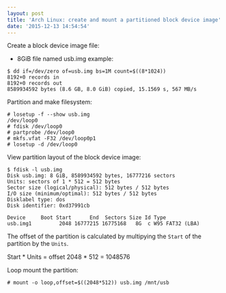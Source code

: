```yaml
---
layout: post
title: 'Arch Linux: create and mount a partitioned block device image'
date: '2015-12-13 14:54:54'
---
```


Create a block device image file:

 + 8GiB file named usb.img example:

```
$ dd if=/dev/zero of=usb.img bs=1M count=$((8*1024))
8192+0 records in
8192+0 records out
8589934592 bytes (8.6 GB, 8.0 GiB) copied, 15.1569 s, 567 MB/s
```

Partition and make filesystem:

```
# losetup -f --show usb.img
/dev/loop0
# fdisk /dev/loop0
# partprobe /dev/loop0
# mkfs.vfat -F32 /dev/loop0p1
# losetup -d /dev/loop0
```
View partition layout of the block device image:

```
$ fdisk -l usb.img
Disk usb.img: 8 GiB, 8589934592 bytes, 16777216 sectors
Units: sectors of 1 * 512 = 512 bytes
Sector size (logical/physical): 512 bytes / 512 bytes
I/O size (minimum/optimal): 512 bytes / 512 bytes
Disklabel type: dos
Disk identifier: 0xd37991cb

Device     Boot Start      End  Sectors Size Id Type
usb.img1         2048 16777215 16775168   8G  c W95 FAT32 (LBA)

```

The offset of the partition is calculated by multipying the `Start` of the partition by the `Units`.

Start * Units = offset
2048 * 512 = 1048576

Loop mount the partition:

```
# mount -o loop,offset=$((2048*512)) usb.img /mnt/usb
```